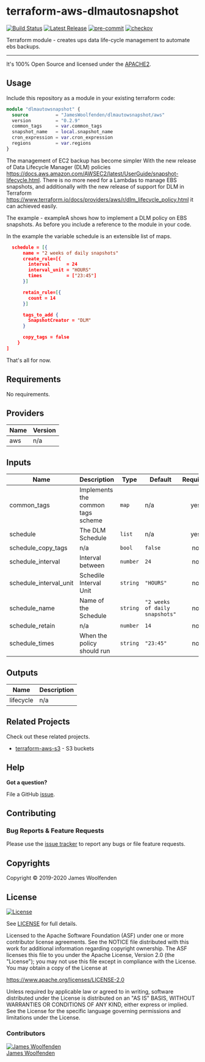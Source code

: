 # terraform-aws-dlmautosnapshot

[![Build Status](https://github.com/JamesWoolfenden/terraform-aws-dlmautosnapshot/workflows/Verify%20and%20Bump/badge.svg?branch=master)](https://github.com/JamesWoolfenden/terraform-aws-dlmautosnapshot)
[![Latest Release](https://img.shields.io/github/release/JamesWoolfenden/terraform-aws-dlmautosnapshot.svg)](https://github.com/JamesWoolfenden/terraform-aws-dlmautosnapshot/releases/latest)
[![pre-commit](https://img.shields.io/badge/pre--commit-enabled-brightgreen?logo=pre-commit&logoColor=white)](https://github.com/pre-commit/pre-commit)
[![checkov](https://img.shields.io/badge/checkov-verified-brightgreen)](https://www.checkov.io/)

Terraform module - creates ups data life-cycle management to automate ebs backups.

---

It's 100% Open Source and licensed under the [APACHE2](LICENSE).

## Usage

Include this repository as a module in your existing terraform code:

```terraform
module "dlmautowsnapshot" {
  source          = "JamesWoolfenden/dlmautowsnapshot/aws"
  version         = "0.2.9"
  common_tags     = var.common_tags
  snapshot_name   = local.snapshot_name
  cron_expression = var.cron_expression
  regions         = var.regions
}
```

The management of EC2 backup has become simpler With the new release of Data Lifecycle Manager (DLM) policies <https://docs.aws.amazon.com/AWSEC2/latest/UserGuide/snapshot-lifecycle.html>.
There is no more need for a Lambdas to manage EBS snapshots, and additionally with the new release of support for DLM in Terraform <https://www.terraform.io/docs/providers/aws/r/dlm_lifecycle_policy.html> it can achieved easily.

The example - exampleA shows how to implement a DLM policy on EBS snapshots.
As before you include a reference to the module in your code.

In the example the variable schedule is an extensible list of maps.

```JSON
  schedule = [{
      name = "2 weeks of daily snapshots"
      create_rule=[{
        interval      = 24
        interval_unit = "HOURS"
        times         = ["23:45"]
      }]

      retain_rule=[{
        count = 14
      }]

      tags_to_add {
        SnapshotCreator = "DLM"
      }

      copy_tags = false
    }
]
```

That's all for now.

<!-- BEGINNING OF PRE-COMMIT-TERRAFORM DOCS HOOK -->

## Requirements

No requirements.

## Providers

| Name | Version |
| ---- | ------- |
| aws  | n/a     |

## Inputs

| Name                   | Description                       | Type     | Default                        | Required |
| ---------------------- | --------------------------------- | -------- | ------------------------------ | :------: |
| common_tags            | Implements the common tags scheme | `map`    | n/a                            |   yes    |
| schedule               | The DLM Schedule                  | `list`   | n/a                            |   yes    |
| schedule_copy_tags     | n/a                               | `bool`   | `false`                        |    no    |
| schedule_interval      | Interval between                  | `number` | `24`                           |    no    |
| schedule_interval_unit | Schedile Interval Unit            | `string` | `"HOURS"`                      |    no    |
| schedule_name          | Name of the Schedule              | `string` | `"2 weeks of daily snapshots"` |    no    |
| schedule_retain        | n/a                               | `number` | `14`                           |    no    |
| schedule_times         | When the policy should run        | `string` | `"23:45"`                      |    no    |

## Outputs

| Name      | Description |
| --------- | ----------- |
| lifecycle | n/a         |

<!-- END OF PRE-COMMIT-TERRAFORM DOCS HOOK -->

## Related Projects

Check out these related projects.

- [terraform-aws-s3](https://github.com/jameswoolfenden/terraform-aws-s3) - S3 buckets

## Help

**Got a question?**

File a GitHub [issue](https://github.com/JamesWoolfenden/terraform-aws-dlmautowsnapshot/issues).

## Contributing

### Bug Reports & Feature Requests

Please use the [issue tracker](https://github.com/JamesWoolfenden/terraform-aws-dlmautowsnapshot/issues) to report any bugs or file feature requests.

## Copyrights

Copyright © 2019-2020 James Woolfenden

## License

[![License](https://img.shields.io/badge/License-Apache%202.0-blue.svg)](https://opensource.org/licenses/Apache-2.0)

See [LICENSE](LICENSE) for full details.

Licensed to the Apache Software Foundation (ASF) under one
or more contributor license agreements. See the NOTICE file
distributed with this work for additional information
regarding copyright ownership. The ASF licenses this file
to you under the Apache License, Version 2.0 (the
"License"); you may not use this file except in compliance
with the License. You may obtain a copy of the License at

<https://www.apache.org/licenses/LICENSE-2.0>

Unless required by applicable law or agreed to in writing,
software distributed under the License is distributed on an
"AS IS" BASIS, WITHOUT WARRANTIES OR CONDITIONS OF ANY
KIND, either express or implied. See the License for the
specific language governing permissions and limitations
under the License.

### Contributors

[![James Woolfenden][jameswoolfenden_avatar]][jameswoolfenden_homepage]<br/>[James Woolfenden][jameswoolfenden_homepage]

[jameswoolfenden_homepage]: https://github.com/jameswoolfenden
[jameswoolfenden_avatar]: https://github.com/jameswoolfenden.png?size=150
[github]: https://github.com/jameswoolfenden
[linkedin]: https://www.linkedin.com/in/jameswoolfenden/
[twitter]: https://twitter.com/JimWoolfenden
[share_twitter]: https://twitter.com/intent/tweet/?text=terraform-aws-dlmautowsnapshot&url=https://github.com/JamesWoolfenden/terraform-aws-dlmautowsnapshot
[share_linkedin]: https://www.linkedin.com/shareArticle?mini=true&title=terraform-aws-dlmautowsnapshot&url=https://github.com/JamesWoolfenden/terraform-aws-dlmautowsnapshot
[share_reddit]: https://reddit.com/submit/?url=https://github.com/JamesWoolfenden/terraform-aws-dlmautowsnapshot
[share_facebook]: https://facebook.com/sharer/sharer.php?u=https://github.com/JamesWoolfenden/terraform-aws-dlmautowsnapshot
[share_email]: mailto:?subject=terraform-aws-dlmautowsnapshot&body=https://github.com/JamesWoolfenden/terraform-aws-dlmautowsnapshot
